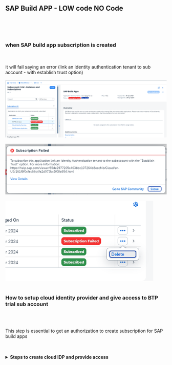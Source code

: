 
## SAP Build APP - LOW code NO Code

</br>
</br>
</br>

### when SAP build app subscription is created 
</br>
</br>
it will fail saying an error (link an identity authentication tenant to sub account - with establish trust option)
</br>
</br>
<img src="./files/sapbuild-1.png" >
</br>
</br>
<img src="./files/sapbuild-2.png" >
</br>
</br>
<img src="./files/sapbuild-3.png" >
</br>
</br>

### How to setup cloud identity provider and give access to BTP trial sub account 
</br> 
</br> 

This step is essential to get an authorization to create subscription for SAP build apps
</br>
</br>
</br>




<details>
<summary> <b> Steps to create cloud IDP and provide access </b> </summary>
</br>
</br>

</br>
</br>
<img src="./files/sapbuild-4.png" >
</br>
</br>
<img src="./files/sapbuild-5.png" >
</br>
</br>
<img src="./files/sapbuild-6.png" >
</br>
</br>
<img src="./files/sapbuild-7.png" >
</br>
</br>
<img src="./files/sapbuild-8.png" >
</br>
</br>
<img src="./files/sapbuild-9.png" >
</br>
</br>
<img src="./files/sapbuild-10.png" >
</br>
</br>
<img src="./files/sapbuild-11.png" >
</br>
</br>
<img src="./files/sapbuild-12.png" >
</br>
</br>
<img src="./files/sapbuild-13.png" >
</br>
</br>
<img src="./files/sapbuild-14.png" >
</br>
</br>
<img src="./files/sapbuild-15.png" >
</br>
</br>
<img src="./files/sapbuild-16.png" >
</br>
</br>
<img src="./files/sapbuild-17.png" >
</br>
</br>
<img src="./files/sapbuild-18.png" >
</br>
</br>
<img src="./files/sapbuild-19.png" >
</br>
</br>
<img src="./files/sapbuild-20.png" >
</br>
</br>
<img src="./files/sapbuild-21.png" >
</br>
</br>
<img src="./files/sapbuild-22.png" >
</br>
</br>
<img src="./files/sapbuild-23.png" >
</br>
</br>
<img src="./files/sapbuild-24.png" >
</br>
</br>
<img src="./files/sapbuild-25.png" >
</br>
</br>
<img src="./files/sapbuild-26.png" >
</br>
</br>
<img src="./files/sapbuild-27.png" >
</br>
</br>
<img src="./files/sapbuild-28.png" >
</br>
</br>
<img src="./files/sapbuild-29.png" >
</br>
</br>
<img src="./files/sapbuild-30.png" >
</br>
</br>
<img src="./files/sapbuild-31.png" >
</br>
</br>
<img src="./files/sapbuild-32.png" >
</br>
</br>
<img src="./files/sapbuild-33.png" >
</br>
</br>
<img src="./files/sapbuild-34.png" >
</br>
</br>
<img src="./files/sapbuild-35.png" >
</br>
</br>
<img src="./files/sapbuild-36.png" >
</br>
</br>
<img src="./files/sapbuild-37.png" >
</br>
</br>
</details>
